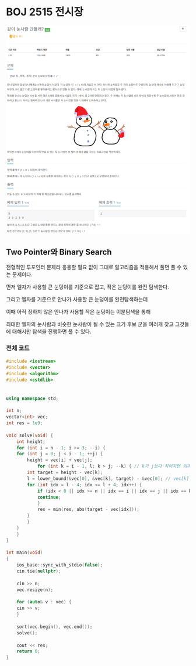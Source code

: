 # BOJ 2515 전시장

![예시 이미지](https://github.com/PNU-PULSE/2022-Spring/blob/main/Two_Pointers/BOJ_20366/1.png)

## Two Pointer와 Binary Search

전형적인 투포인터 문제라 응용할 필요 없이 그대로 알고리즘을 적용해서 풀면 풀 수 있는 문제이다.

먼저 엘자가 사용할 큰 눈덩이를 기준으로 잡고, 작은 눈덩이를 완전 탐색한다.

그리고 엘자를 기준으로 안나가 사용할 큰 눈덩이를 완전탐색하는데 

이때 아직 정하지 않은 안나가 사용할 작은 눈덩이는 이분탐색을 통해 

최대한 엘자의 눈사람과 비슷한 눈사람이 될 수 있는 크기 후보 군을 여러개 찾고
그것들에 대해서만 탐색을 진행하면 풀 수 있다.

### 전체 코드

```C++
#include <iostream>
#include <vector>
#include <algorithm>
#include <cstdlib>


using namespace std;

int n;
vector<int> vec;
int res = 1e9;

void solve(void) {
    int height;
    for (int i = n - 1; i >= 3; --i) {
	for (int j = 0; j < i - 1; ++j) {
	    height = vec[i] + vec[j];
            for (int k = i - 1, l; k > j; --k) { // k가 j보다 작아지면 의미 x
		int target = height - vec[k];
	 	l = lower_bound(&vec[0], &vec[k], target) - &vec[0]; // vec[k] + vec[l] <=> height
		for (int idx = l - 4; idx <= l + 4; idx++) {
		    if (idx < 0 || idx >= n || idx == i || idx == j || idx == k) {
			continue;
		    }
		    res = min(res, abs(target - vec[idx]));
		}
	    }
	}
    }
}

int main(void)
{
    ios_base::sync_with_stdio(false);
    cin.tie(nullptr);

    cin >> n;
    vec.resize(n);

    for (auto& v : vec) {
	cin >> v;
    }

    sort(vec.begin(), vec.end());
    solve();

    cout << res;
    return 0;
}
